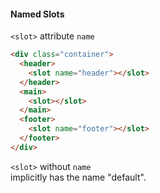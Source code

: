 #### Named Slots

`<slot>` attribute `name`

```html
<div class="container">
  <header>
    <slot name="header"></slot>
  </header>
  <main>
    <slot></slot>
  </main>
  <footer>
    <slot name="footer"></slot>
  </footer>
</div>
```

`<slot>` without `name`<br>
implicitly has the name "default".


<aside class="notes">
</aside>
